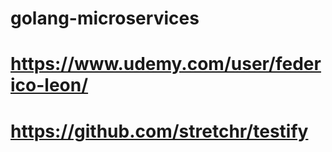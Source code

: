 # golang-microservices

# https://www.udemy.com/user/federico-leon/

# https://github.com/stretchr/testify

 
                                         